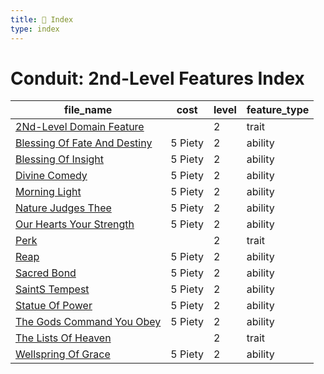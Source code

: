 ```yaml
---
title: 📑 Index
type: index
---
```


# Conduit: 2nd-Level Features Index

| file_name                                                               | cost    | level | feature_type |
| ----------------------------------------------------------------------- | ------- | ----- | ------------ |
| [2Nd-Level Domain Feature](../2Nd-Level%20Domain%20Feature)             |         | 2     | trait        |
| [Blessing Of Fate And Destiny](../Blessing%20Of%20Fate%20And%20Destiny) | 5 Piety | 2     | ability      |
| [Blessing Of Insight](../Blessing%20Of%20Insight)                       | 5 Piety | 2     | ability      |
| [Divine Comedy](../Divine%20Comedy)                                     | 5 Piety | 2     | ability      |
| [Morning Light](../Morning%20Light)                                     | 5 Piety | 2     | ability      |
| [Nature Judges Thee](../Nature%20Judges%20Thee)                         | 5 Piety | 2     | ability      |
| [Our Hearts Your Strength](../Our%20Hearts%20Your%20Strength)           | 5 Piety | 2     | ability      |
| [Perk](../Perk)                                                         |         | 2     | trait        |
| [Reap](../Reap)                                                         | 5 Piety | 2     | ability      |
| [Sacred Bond](../Sacred%20Bond)                                         | 5 Piety | 2     | ability      |
| [SaintS Tempest](../SaintS%20Tempest)                                   | 5 Piety | 2     | ability      |
| [Statue Of Power](../Statue%20Of%20Power)                               | 5 Piety | 2     | ability      |
| [The Gods Command You Obey](../The%20Gods%20Command%20You%20Obey)       | 5 Piety | 2     | ability      |
| [The Lists Of Heaven](../The%20Lists%20Of%20Heaven)                     |         | 2     | trait        |
| [Wellspring Of Grace](../Wellspring%20Of%20Grace)                       | 5 Piety | 2     | ability      |
